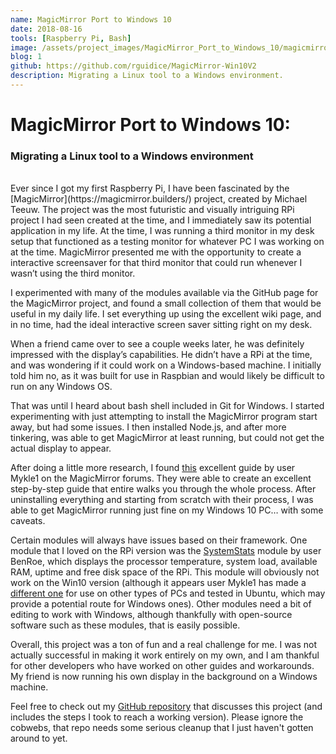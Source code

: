 ```yaml
---
name: MagicMirror Port to Windows 10
date: 2018-08-16
tools: [Raspberry Pi, Bash]
image: /assets/project_images/MagicMirror_Port_to_Windows_10/magicmirror_port_to_windows_10.JPG
blog: 1
github: https://github.com/rguidice/MagicMirror-Win10V2
description: Migrating a Linux tool to a Windows environment.
---
```

# MagicMirror Port to Windows 10:
### Migrating a Linux tool to a Windows environment
<br>
Ever since I got my first Raspberry Pi, I have been fascinated by the [MagicMirror](https://magicmirror.builders/) project, created by Michael Teeuw. The project was the most futuristic and visually intriguing RPi project I had seen created at the time, and I immediately saw its potential application in my life. At the time, I was running a third monitor in my desk setup that functioned as a testing monitor for whatever PC I was working on at the time. MagicMirror presented me with the opportunity to create a interactive screensaver for that third monitor that could run whenever I wasn’t using the third monitor.

I experimented with many of the modules available via the GitHub page for the MagicMirror project, and found a small collection of them that would be useful in my daily life. I set everything up using the excellent wiki page, and in no time, had the ideal interactive screen saver sitting right on my desk.

When a friend came over to see a couple weeks later, he was definitely impressed with the display’s capabilities. He didn’t have a RPi at the time, and was wondering if it could work on a Windows-based machine. I initially told him no, as it was built for use in Raspbian and would likely be difficult to run on any Windows OS.

That was until I heard about bash shell included in Git for Windows. I started experimenting with just attempting to install the MagicMirror program start away, but had some issues. I then installed Node.js, and after more tinkering, was able to get MagicMirror at least running, but could not get the actual display to appear.

After doing a little more research, I found [this](https://forum.magicmirror.builders/topic/4089/complete-walkthrough-install-magicmirror-on-a-pc-windows-7-10) excellent guide by user Mykle1 on the MagicMirror forums. They were able to create an excellent step-by-step guide that entire walks you through the whole process. After uninstalling everything and starting from scratch with their process, I was able to get MagicMirror running just fine on my Windows 10 PC… with some caveats.

Certain modules will always have issues based on their framework. One module that I loved on the RPi version was the [SystemStats](https://github.com/BenRoe/MMM-SystemStats) module by user BenRoe, which displays the processor temperature, system load, available RAM, uptime and free disk space of the RPi. This module will obviously not work on the Win10 version (although it appears user Mykle1 has made a [different one](https://github.com/mykle1/MMM-PC-Stats) for use on other types of PCs and tested in Ubuntu, which may provide a potential route for Windows ones). Other modules need a bit of editing to work with Windows, although thankfully with open-source software such as these modules, that is easily possible.

Overall, this project was a ton of fun and a real challenge for me. I was not actually successful in making it work entirely on my own, and I am thankful for other developers who have worked on other guides and workarounds. My friend is now running his own display in the background on a Windows machine.

Feel free to check out my [GitHub repository](https://github.com/rguidice/MagicMirror-Win10V2) that discusses this project (and includes the steps I took to reach a working version). Please ignore the cobwebs, that repo needs some serious cleanup that I just haven't gotten around to yet.
